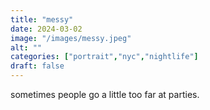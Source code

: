 ```yaml
---
title: "messy"
date: 2024-03-02
image: "/images/messy.jpeg"
alt: ""
categories: ["portrait","nyc","nightlife"]
draft: false
---
```


sometimes people go a little too far at parties. 